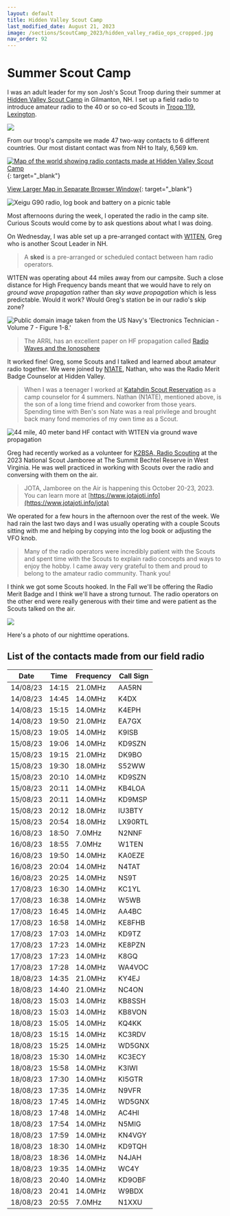 ```yaml
---
layout: default
title: Hidden Valley Scout Camp
last_modified_date: August 21, 2023
image: /sections/ScoutCamp_2023/hidden_valley_radio_ops_cropped.jpg
nav_order: 92
---
```


# Summer Scout Camp

I was an adult leader for my son Josh's Scout Troop during their summer at 
[Hidden Valley Scout Camp](https://nhscouting.org/outdoor-programs/summer-camp/)
in Gilmanton, NH. I set up a field radio to introduce amateur radio to the 40 or so co-ed Scouts in [Troop 119, Lexington](http://www.troop119.com/).

![](hidden_valley_radio_ops_cropped.jpg)

From our troop's campsite we made 47 two-way contacts to 6 different countries. Our most distant contact was from NH to Italy, 6,569 km.

[![Map of the world showing radio contacts made at Hidden Valley Scout Camp](hv_2023_qso_map.png "QSOs made at Scout Camp &#013;Click to View Larger Map in Separate Browser Window")](/sections/ScoutCamp_2023/hv_2023_qso_map.png){: target="_blank"}

[View Larger Map in Separate Browser Window](/sections/ScoutCamp_2023/hv_2023_qso_map.png){: target="_blank"}

![Xeigu G90 radio, log book and battery on a picnic table](field_setup.jpg "Field radio setup in the Troop's campsite")

Most afternoons during the week, I operated the radio in the camp site. Curious Scouts would come by to ask questions about what I was doing.

On Wednesday, I was able set up a pre-arranged contact with [W1TEN](https://www.qrz.com/db/W1TEN), Greg who is
another Scout Leader in NH. 

> A **sked** is a pre-arranged or scheduled contact between ham radio operators.

W1TEN was operating about 44 miles away from our campsite. Such a close distance for High Frequency bands 
meant that we would have to rely on *ground wave propagation* rather than *sky wave propagation* which is less
predictable. Would it work? Would Greg's station be in our radio's skip zone?

![](hf_propagation.jpg "Public domain image taken from the US Navy's 'Electronics Technician - Volume 7 - Figure 1-8.'")


> The ARRL has an excellent paper on HF propagation 
> called [Radio Waves and the Ionosphere](https://www.arrl.org/files/file/Technology/pdf/119962.pdf)

It worked fine! Greg, some Scouts and I talked and learned about
amateur radio together. We were joined by [N1ATE](https://www.qrz.com/db/N1ATE), Nathan, who was
the Radio Merit Badge Counselor at Hidden Valley.


> When I was a teenager I worked at [Katahdin Scout Reservation](https://www.katahdinareabsa.org/CampRoosevelt) 
> as a camp counselor for 4 summers. Nathan (N1ATE), mentioned above, is the son of a long time friend
> and coworker from those years. Spending time with Ben's son Nate was a real privilege and brought
> back many fond memories of my own time as a Scout.


![](nh_ground_wave_contact.png "44 mile, 40 meter band HF contact with W1TEN via ground wave propagation")

Greg had recently worked as a volunteer for [K2BSA, Radio Scouting](https://k2bsa.net/2023/07/the-road-to-the-2023-national-scout-jamboree/) at the 2023 National Scout Jamboree at The Summit Bechtel Reserve in West Virginia. He was well practiced in working with Scouts over the radio and conversing with them on the air.

> JOTA, Jamboree on the Air is happening this October 20-23, 2023. You can learn more
> at [https://www.jotajoti.info](https://www.jotajoti.info/jota)


We operated for a few hours in the afternoon over the rest of the week. We had rain the last two days and I was usually operating with a couple Scouts sitting with me and helping by copying into the log book or adjusting the VFO knob.


> Many of the radio operators were incredibly patient with the Scouts and spent time with the Scouts
> to explain radio concepts and ways to enjoy the hobby. I came away very grateful to them and
> proud to belong to the amateur radio community. Thank you!

I think we got some Scouts hooked. In the Fall we'll be offering the Radio Merit Badge and I think we'll have a strong turnout. The radio operators on the other end were really generous with their time and were patient as the Scouts talked on the air.

![](PXL_20230818_030120173.jpg)

Here's a photo of our nighttime operations.

## List of the contacts made from our field radio

| Date     | Time  | Frequency | Call Sign |
| -------- | ----- | --------- | --------- |
| 14/08/23 | 14:15 | 21.0MHz   | AA5RN     |
| 14/08/23 | 14:45 | 14.0MHz   | K4DX      |
| 14/08/23 | 15:15 | 14.0MHz   | K4EPH     |
| 14/08/23 | 19:50 | 21.0MHz   | EA7GX     |
| 15/08/23 | 19:05 | 14.0MHz   | K9ISB     |
| 15/08/23 | 19:06 | 14.0MHz   | KD9SZN    |
| 15/08/23 | 19:15 | 21.0MHz   | DK9BO     |
| 15/08/23 | 19:30 | 18.0MHz   | S52WW     |
| 15/08/23 | 20:10 | 14.0MHz   | KD9SZN    |
| 15/08/23 | 20:11 | 14.0MHz   | KB4LOA    |
| 15/08/23 | 20:11 | 14.0MHz   | KD9MSP    |
| 15/08/23 | 20:12 | 18.0MHz   | IU3BTY    |
| 15/08/23 | 20:54 | 18.0MHz   | LX90RTL   |
| 16/08/23 | 18:50 | 7.0MHz    | N2NNF     |
| 16/08/23 | 18:55 | 7.0MHz    | W1TEN     |
| 16/08/23 | 19:50 | 14.0MHz   | KA0EZE    |
| 16/08/23 | 20:04 | 14.0MHz   | N4TAT     |
| 16/08/23 | 20:25 | 14.0MHz   | NS9T      |
| 17/08/23 | 16:30 | 14.0MHz   | KC1YL     |
| 17/08/23 | 16:38 | 14.0MHz   | W5WB      |
| 17/08/23 | 16:45 | 14.0MHz   | AA4BC     |
| 17/08/23 | 16:58 | 14.0MHz   | KE8FHB    |
| 17/08/23 | 17:03 | 14.0MHz   | KD9TZ     |
| 17/08/23 | 17:23 | 14.0MHz   | KE8PZN    |
| 17/08/23 | 17:23 | 14.0MHz   | K8GQ      |
| 17/08/23 | 17:28 | 14.0MHz   | WA4VOC    |
| 18/08/23 | 14:35 | 21.0MHz   | KY4EJ     |
| 18/08/23 | 14:40 | 21.0MHz   | NC4ON     |
| 18/08/23 | 15:03 | 14.0MHz   | KB8SSH    |
| 18/08/23 | 15:03 | 14.0MHz   | KB8VON    |
| 18/08/23 | 15:05 | 14.0MHz   | KQ4KK     |
| 18/08/23 | 15:15 | 14.0MHz   | KC3RDV    |
| 18/08/23 | 15:25 | 14.0MHz   | WD5GNX    |
| 18/08/23 | 15:30 | 14.0MHz   | KC3ECY    |
| 18/08/23 | 15:58 | 14.0MHz   | K3IWI     |
| 18/08/23 | 17:30 | 14.0MHz   | KI5GTR    |
| 18/08/23 | 17:35 | 14.0MHz   | N9VFR     |
| 18/08/23 | 17:45 | 14.0MHz   | WD5GNX    |
| 18/08/23 | 17:48 | 14.0MHz   | AC4HI     |
| 18/08/23 | 17:54 | 14.0MHz   | N5MIG     |
| 18/08/23 | 17:59 | 14.0MHz   | KN4VGY    |
| 18/08/23 | 18:30 | 14.0MHz   | KD9TQH    |
| 18/08/23 | 18:36 | 14.0MHz   | N4JAH     |
| 18/08/23 | 19:35 | 14.0MHz   | WC4Y      |
| 18/08/23 | 20:40 | 14.0MHz   | KD9OBF    |
| 18/08/23 | 20:41 | 14.0MHz   | W9BDX     |
| 18/08/23 | 20:55 | 7.0MHz    | N1XXU     |
